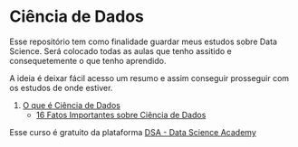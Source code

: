 # Ciência de Dados

Esse repositório tem como finalidade guardar meus estudos sobre Data Science. 
Será colocado todas as aulas que tenho assitido e consequetemente o que tenho aprendido. 

A ideia é deixar fácil acesso um resumo e assim conseguir prosseguir com os estudos de onde estiver. 

1. [O que é Ciência de Dados](/1.%20O%20que%20%C3%A9%20Ci%C3%AAncia%20de%20Dados/)
    * [16 Fatos Importantes sobre Ciência de Dados](/1.%20O%20que%20%C3%A9%20Ci%C3%AAncia%20de%20Dados/01.%2016%20Fatos%20Importantes%20sobre%20Ci%C3%AAncia%20de%20Dados.md)


Esse curso é gratuito da plataforma [DSA - Data Science Academy](https://www.datascienceacademy.com.br) 
